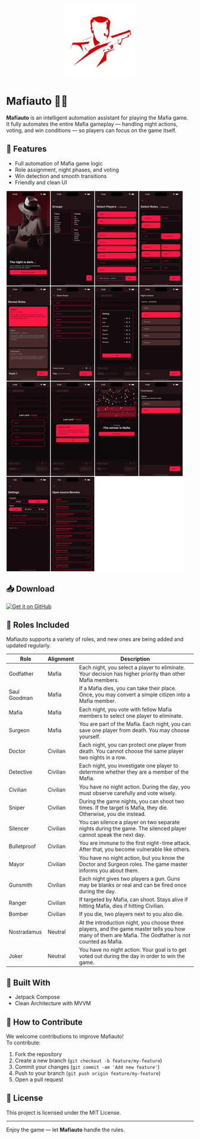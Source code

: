 <p align="center">
  <img src="assets/logo.png" alt="Mafiauto Logo" width="200"/>
</p>

# Mafiauto 🕵️‍♂️

**Mafiauto** is an intelligent automation assistant for playing the Mafia game.  
It fully automates the entire Mafia gameplay — handling night actions, voting, and win conditions —
so players can focus on the game itself.

## 🚀 Features

- Full automation of Mafia game logic
- Role assignment, night phases, and voting
- Win detection and smooth transitions
- Friendly and clean UI

![Screenshots](assets/screenshots.png)

## 📥 Download

<a href='https://github.com/amirroid/mafiauto/releases/latest'>
  <img height="70" alt='Get it on GitHub' src='https://raw.githubusercontent.com/persian-calendar/persian-calendar/main/assets/GitHub.svg'/>
</a>

## 🧠 Roles Included

Mafiauto supports a variety of roles, and new ones are being added and updated regularly.

| Role         | Alignment | Description                                                                                                                                           |
|--------------|-----------|-------------------------------------------------------------------------------------------------------------------------------------------------------|
| Godfather    | Mafia     | Each night, you select a player to eliminate. Your decision has higher priority than other Mafia members.                                             |
| Saul Goodman | Mafia     | If a Mafia dies, you can take their place. Once, you may convert a simple citizen into a Mafia member.                                                |
| Mafia        | Mafia     | Each night, you vote with fellow Mafia members to select one player to eliminate.                                                                     |
| Surgeon      | Mafia     | You are part of the Mafia. Each night, you can save one player from death. You may choose yourself.                                                   |
| Doctor       | Civilian  | Each night, you can protect one player from death. You cannot choose the same player two nights in a row.                                             |
| Detective    | Civilian  | Each night, you investigate one player to determine whether they are a member of the Mafia.                                                           |
| Civilian     | Civilian  | You have no night action. During the day, you must observe carefully and vote wisely.                                                                 |
| Sniper       | Civilian  | During the game nights, you can shoot two times. If the target is Mafia, they die. Otherwise, you die instead.                                        |
| Silencer     | Civilian  | You can silence a player on two separate nights during the game. The silenced player cannot speak the next day.                                       |
| Bulletproof  | Civilian  | You are immune to the first night-time attack. After that, you become vulnerable like others.                                                         |
| Mayor        | Civilian  | You have no night action, but you know the Doctor and Surgeon roles. The game master informs you about them.                                          |
| Gunsmith     | Civilian  | Each night gives two players a gun. Guns may be blanks or real and can be fired once during the day.                                                  |
| Ranger       | Civilian  | If targeted by Mafia, can shoot. Stays alive if hitting Mafia, dies if hitting Civilian.                                                              |
| Bomber       | Civilian  | If you die, two players next to you also die.                                                                                                         |
| Nostradamus  | Neutral   | At the introduction night, you choose three players, and the game master tells you how many of them are Mafia. The Godfather is not counted as Mafia. |
| Joker        | Neutral   | You have no night action. Your goal is to get voted out during the day in order to win the game.                                                      |

## 🧩 Built With

- Jetpack Compose
- Clean Architecture with MVVM

## 🤝 How to Contribute

We welcome contributions to improve Mafiauto!  
To contribute:

1. Fork the repository
2. Create a new branch (`git checkout -b feature/my-feature`)
3. Commit your changes (`git commit -am 'Add new feature'`)
4. Push to your branch (`git push origin feature/my-feature`)
5. Open a pull request

## 📄 License

This project is licensed under the MIT License.

---

Enjoy the game — let **Mafiauto** handle the rules.